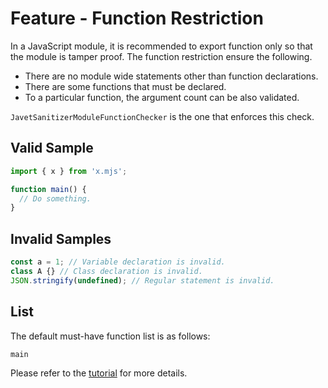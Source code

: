 # Feature - Function Restriction

In a JavaScript module, it is recommended to export function only so that the module is tamper proof. The function restriction ensure the following.

* There are no module wide statements other than function declarations.
* There are some functions that must be declared.
* To a particular function, the argument count can be also validated.

`JavetSanitizerModuleFunctionChecker` is the one that enforces this check.

## Valid Sample

```js
import { x } from 'x.mjs';

function main() {
  // Do something.
}
```

## Invalid Samples

```js
const a = 1; // Variable declaration is invalid.
class A {} // Class declaration is invalid.
JSON.stringify(undefined); // Regular statement is invalid.
```

## List

The default must-have function list is as follows:

```js
main
```

Please refer to the [tutorial](../tutorials/tutorial_sanitizer_04_function_restriction.md) for more details.
